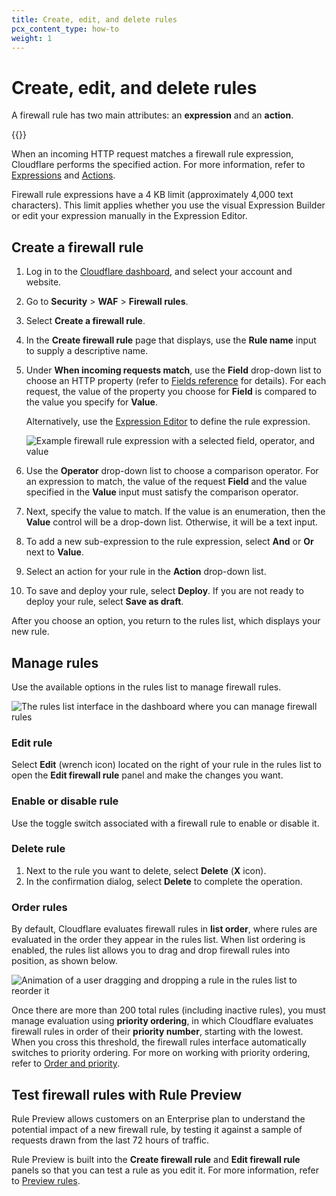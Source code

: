 ```yaml
---
title: Create, edit, and delete rules
pcx_content_type: how-to
weight: 1
---
```


# Create, edit, and delete rules

A firewall rule has two main attributes: an **expression** and an **action**.

{{<render file="_deprecation-notice.md">}}

When an incoming HTTP request matches a firewall rule expression, Cloudflare performs the specified action. For more information, refer to [Expressions](/ruleset-engine/rules-language/expressions/) and [Actions](/firewall/cf-firewall-rules/actions/).

Firewall rule expressions have a 4 KB limit (approximately 4,000 text characters). This limit applies whether you use the visual Expression Builder or edit your expression manually in the Expression Editor.

## Create a firewall rule

1. Log in to the [Cloudflare dashboard](https://dash.cloudflare.com/), and select your account and website.

2. Go to **Security** > **WAF** > **Firewall rules**.

3. Select **Create a firewall rule**.

4. In the **Create firewall rule** page that displays, use the **Rule name** input to supply a descriptive name.

5. Under **When incoming requests match**, use the **Field** drop-down list to choose an HTTP property (refer to [Fields reference](/ruleset-engine/rules-language/fields/) for details). For each request, the value of the property you choose for **Field** is compared to the value you specify for **Value**.

    Alternatively, use the [Expression Editor](/firewall/cf-dashboard/edit-expressions/#expression-editor) to define the rule expression.

    ![Example firewall rule expression with a selected field, operator, and value](/images/firewall/firewall-rules-expression-builder-value.png)

6. Use the **Operator** drop-down list to choose a comparison operator. For an expression to match, the value of the request **Field** and the value specified in the **Value** input must satisfy the comparison operator.

7. Next, specify the value to match. If the value is an enumeration, then the **Value** control will be a drop-down list. Otherwise, it will be a text input.

8. To add a new sub-expression to the rule expression, select **And** or **Or** next to **Value**.

9. Select an action for your rule in the **Action** drop-down list.

10. To save and deploy your rule, select **Deploy**. If you are not ready to deploy your rule, select **Save as draft**.

After you choose an option, you return to the rules list, which displays your new rule.

## Manage rules

Use the available options in the rules list to manage firewall rules.

![The rules list interface in the dashboard where you can manage firewall rules](/images/firewall/cf-firewall-rules-list.png)

### Edit rule

Select **Edit** (wrench icon) located on the right of your rule in the rules list to open the **Edit firewall rule** panel and make the changes you want.

### Enable or disable rule

Use the toggle switch associated with a firewall rule to enable or disable it.

### Delete rule

1. Next to the rule you want to delete, select **Delete** (**X** icon).
2. In the confirmation dialog, select **Delete** to complete the operation.

### Order rules

By default, Cloudflare evaluates firewall rules in **list order**, where rules are evaluated in the order they appear in the rules list. When list ordering is enabled, the rules list allows you to drag and drop firewall rules into position, as shown below.

![Animation of a user dragging and dropping a rule in the rules list to reorder it](/images/firewall/firewall-rules-expression-builder-10.gif)

Once there are more than 200 total rules (including inactive rules), you must manage evaluation using **priority ordering**, in which Cloudflare evaluates firewall rules in order of their **priority number**, starting with the lowest. When you cross this threshold, the firewall rules interface automatically switches to priority ordering. For more on working with priority ordering, refer to [Order and priority](/firewall/cf-firewall-rules/order-priority/).

## Test firewall rules with Rule Preview

Rule Preview allows customers on an Enterprise plan to understand the potential impact of a new firewall rule, by testing it against a sample of requests drawn from the last 72 hours of traffic.

Rule Preview is built into the **Create firewall rule** and **Edit firewall rule** panels so that you can test a rule as you edit it. For more information, refer to [Preview rules](/firewall/cf-dashboard/rule-preview/).
